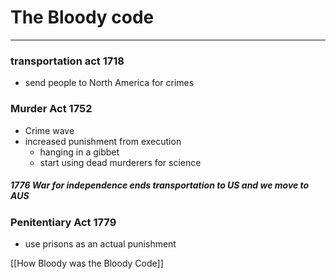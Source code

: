 # The Bloody code
---
### transportation act 1718 
- send people to North America for crimes 

### Murder Act 1752
- Crime wave 
- increased punishment from execution 
	- hanging in a gibbet
	- start using dead murderers for science 



##### 1776 War for independence ends transportation to US and we move to AUS 

### Penitentiary Act 1779
- use prisons as an actual punishment 


[[How Bloody was the Bloody Code]]




